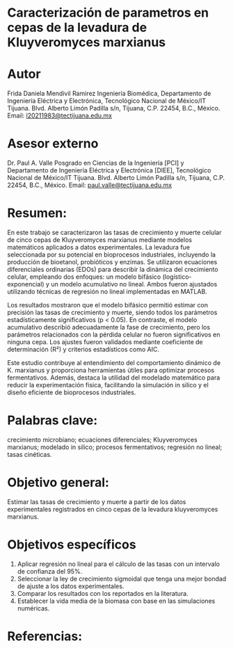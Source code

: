 # Caracterización de parametros en cepas de la levadura de Kluyveromyces marxianus
# Autor 
Frida Daniela Mendivil Ramirez
Ingeniería Biomédica, Departamento de Ingeniería Eléctrica y Electrónica, Tecnológico Nacional de México/IT Tijuana. Blvd. Alberto Limón Padilla s/n, Tijuana, C.P. 22454, B.C., México. Email: l20211983@tectijuana.edu.mx
# Asesor externo
Dr. Paul A. Valle
Posgrado en Ciencias de la Ingeniería [PCI] y Departamento de Ingeniería Eléctrica y Electrónica [DIEE], Tecnológico Nacional de México/IT Tijuana. Blvd. Alberto Limón Padilla s/n, Tijuana, C.P. 22454, B.C., México. Email: paul.valle@tectijuana.edu.mx
# Resumen:
En este trabajo se caracterizaron las tasas de crecimiento y muerte celular de cinco cepas de Kluyveromyces marxianus mediante modelos matemáticos aplicados a datos experimentales. La levadura fue seleccionada por su potencial en bioprocesos industriales, incluyendo la producción de bioetanol, probióticos y enzimas. Se utilizaron ecuaciones diferenciales ordinarias (EDOs) para describir la dinámica del crecimiento celular, empleando dos enfoques: un modelo bifásico (logístico-exponencial) y un modelo acumulativo no lineal. Ambos fueron ajustados utilizando técnicas de regresión no lineal implementadas en MATLAB.

Los resultados mostraron que el modelo bifásico permitió estimar con precisión las tasas de crecimiento y muerte, siendo todos los parámetros estadísticamente significativos (p < 0.05). En contraste, el modelo acumulativo describió adecuadamente la fase de crecimiento, pero los parámetros relacionados con la pérdida celular no fueron significativos en ninguna cepa. Los ajustes fueron validados mediante coeficiente de determinación (R²) y criterios estadísticos como AIC.

Este estudio contribuye al entendimiento del comportamiento dinámico de K. marxianus y proporciona herramientas útiles para optimizar procesos fermentativos. Además, destaca la utilidad del modelado matemático para reducir la experimentación física, facilitando la simulación in silico y el diseño eficiente de bioprocesos industriales.

# Palabras clave: 
crecimiento microbiano; ecuaciones diferenciales; Kluyveromyces marxianus; modelado in silico; procesos fermentativos; regresión no lineal; tasas cinéticas.
# Objetivo general:
Estimar las tasas de crecimiento y muerte a partir de los datos experimentales registrados en cinco cepas de la levadura kluyveromyces marxianus.

# Objetivos específicos
1. Aplicar regresión no lineal para el cálculo de las tasas con un intervalo de confianza del 95%.
2. Seleccionar la ley de crecimiento sigmoidal que tenga una mejor bondad de ajuste a los datos experimentales.
3. Comparar los resultados con los reportados en la literatura.
4. Establecer la vida media de la biomasa con base en las simulaciones numéricas.
# Referencias: 

